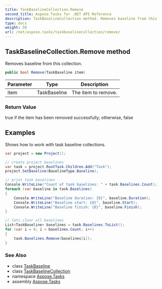 ```yaml
---
title: TaskBaselineCollection.Remove
second_title: Aspose.Tasks for .NET API Reference
description: TaskBaselineCollection method. Removes baseline from this collection
type: docs
weight: 50
url: /net/aspose.tasks/taskbaselinecollection/remove/
---
```

## TaskBaselineCollection.Remove method

Removes baseline from this collection.

```csharp
public bool Remove(TaskBaseline item)
```

| Parameter | Type | Description |
| --- | --- | --- |
| item | TaskBaseline | The item to remove. |

### Return Value

true if the item has been removed successfully; otherwise, false

## Examples

Shows how to work with task baseline collections.

```csharp
var project = new Project();

// create project baselines
var task = project.RootTask.Children.Add("Task");
project.SetBaseline(BaselineType.Baseline);

// print task baselines
Console.WriteLine("Count of task baselines: " + task.Baselines.Count);
foreach (var baseline in task.Baselines)
{
    Console.WriteLine("Baseline duration: {0}", baseline.Duration);
    Console.WriteLine("Baseline start: {0}", baseline.Start);
    Console.WriteLine("Baseline finish: {0}", baseline.Finish);
}

// lets clear all baselines
List<TaskBaseline> baselines = task.Baselines.ToList();
for (var i = 0; i < baselines.Count; i++)
{
    task.Baselines.Remove(baselines[i]);
}
```

### See Also

* class [TaskBaseline](../../taskbaseline/)
* class [TaskBaselineCollection](../)
* namespace [Aspose.Tasks](../../taskbaselinecollection/)
* assembly [Aspose.Tasks](../../../)


